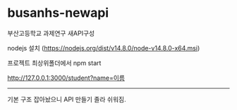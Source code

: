 # busanhs-newapi
부산고등학교 과제연구 새API구성

nodejs 설치 (https://nodejs.org/dist/v14.8.0/node-v14.8.0-x64.msi)

프로젝트 최상위폴더에서 npm start

http://127.0.0.1:3000/student?name=이름
***
기본 구조 잡아놨으니 API 만들기 졸라 쉬워짐.
